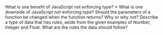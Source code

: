 
[]()
What is one benefit of JavaScript not enforcing type?
* 
What is one downside of JavaScript not enforcing type?
Should the parameters of a function be changed when the function returns? Why or why not?
Describe a type of data that has rules, aside from the given examples of Number, Integer and Float. What are the rules the data should follow?
